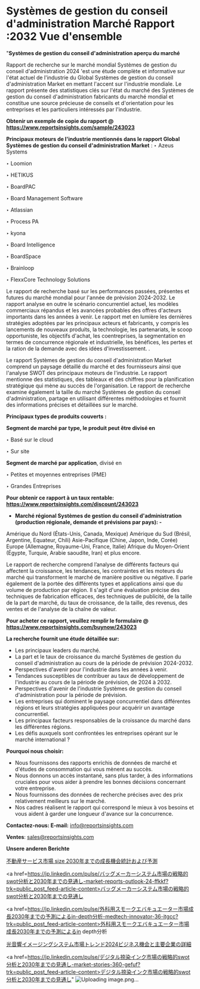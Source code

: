 # Systèmes de gestion du conseil d'administration Marché Rapport :2032 Vue d'ensemble

"<strong>Systèmes de gestion du conseil d'administration aperçu du marché</strong>

Rapport de recherche sur le marché mondial Systèmes de gestion du conseil d'administration 2024 'est une étude complète et informative sur l'état actuel de l'industrie du Global Systèmes de gestion du conseil d'administration Market en mettant l'accent sur l'industrie mondiale. Le rapport présente des statistiques clés sur l'état du marché des Systèmes de gestion du conseil d'administration fabricants du marché mondial et constitue une source précieuse de conseils et d'orientation pour les entreprises et les particuliers intéressés par l'industrie.

<strong>Obtenir un exemple de copie du rapport @ <a href=https://www.reportsinsights.com/sample/243023>https://www.reportsinsights.com/sample/243023</a></strong>

<strong>Principaux moteurs de l'industrie mentionnés dans le rapport Global Systèmes de gestion du conseil d'administration Market</strong> :
‣ Azeus Systems

‣ Loomion

‣ HETIKUS

‣ BoardPAC

‣ Board Management Software

‣ Atlassian

‣ Process PA

‣ kyona

‣ Board Intelligence

‣ BoardSpace

‣ Brainloop

‣ FlexxCore Technology Solutions

Le rapport de recherche basé sur les performances passées, présentes et futures du marché mondial pour l'année de prévision 2024-2032. Le rapport analyse en outre le scénario concurrentiel actuel, les modèles commerciaux répandus et les avancées probables des offres d'acteurs importants dans les années à venir. Le rapport met en lumière les dernières stratégies adoptées par les principaux acteurs et fabricants, y compris les lancements de nouveaux produits, la technologie, les partenariats, le scoop opportuniste, les objectifs d'achat, les coentreprises, la segmentation en termes de concurrence régionale et industrielle, les bénéfices, les pertes et la ration de la demande avec des idées d'investissement. .

Le rapport Systèmes de gestion du conseil d'administration Market comprend un paysage détaillé du marché et des fournisseurs ainsi que l'analyse SWOT des principaux moteurs de l'industrie. Le rapport mentionne des statistiques, des tableaux et des chiffres pour la planification stratégique qui mène au succès de l'organisation. Le rapport de recherche examine également la taille du marché Systèmes de gestion du conseil d'administration, partage en utilisant différentes méthodologies et fournit des informations précises et détaillées sur le marché.

<strong>Principaux types de produits couverts :</strong>

<strong>Segment de marché par type, le produit peut être divisé en</strong>

‣ Basé sur le cloud

‣ Sur site

<strong>Segment de marché par application</strong>, divisé en

‣ Petites et moyennes entreprises (PME)

‣ Grandes Entreprises

<strong>Pour obtenir ce rapport à un taux rentable: <a href=https://www.reportsinsights.com/discount/243023>https://www.reportsinsights.com/discount/243023</a></strong>
<ul>
  <li><strong>Marché régional Systèmes de gestion du conseil d'administration (production régionale, demande et prévisions par pays): -</strong></li>
</ul>
Amérique du Nord (États-Unis, Canada, Mexique)
Amérique du Sud (Brésil, Argentine, Equateur, Chili)
Asie-Pacifique (Chine, Japon, Inde, Corée)
Europe (Allemagne, Royaume-Uni, France, Italie)
Afrique du Moyen-Orient (Égypte, Turquie, Arabie saoudite, Iran) et plus encore.

Le rapport de recherche comprend l’analyse de différents facteurs qui affectent la croissance, les tendances, les contraintes et les moteurs du marché qui transforment le marché de manière positive ou négative. Il parle également de la portée des différents types et applications ainsi que du volume de production par région. Il s'agit d'une évaluation précise des techniques de fabrication efficaces, des techniques de publicité, de la taille de la part de marché, du taux de croissance, de la taille, des revenus, des ventes et de l'analyse de la chaîne de valeur.

<strong>Pour acheter ce rapport, veuillez remplir le formulaire @   <a href=https://www.reportsinsights.com/buynow/243023>https://www.reportsinsights.com/buynow/243023</a></strong>

<strong>La recherche fournit une étude détaillée sur:</strong>
<ul>
  <li>Les principaux leaders du marché.</li>
  <li>La part et le taux de croissance du marché Systèmes de gestion du conseil d'administration au cours de la période de prévision 2024-2032.</li>
  <li>Perspectives d'avenir pour l'industrie dans les années à venir.</li>
  <li>Tendances susceptibles de contribuer au taux de développement de l'industrie au cours de la période de prévision, de 2024 à 2032.</li>
  <li>Perspectives d'avenir de l'industrie Systèmes de gestion du conseil d'administration pour la période de prévision.</li>
  <li>Les entreprises qui dominent le paysage concurrentiel dans différentes régions et leurs stratégies appliquées pour acquérir un avantage concurrentiel.</li>
  <li>Les principaux facteurs responsables de la croissance du marché dans les différentes régions.</li>
  <li>Les défis auxquels sont confrontées les entreprises opérant sur le marché international ?</li>
</ul>
<strong>Pourquoi nous choisir:</strong>
<ul>
  <li>Nous fournissons des rapports enrichis de données de marché et d'études de consommation qui vous mènent au succès.</li>
  <li>Nous donnons un accès instantané, sans plus tarder, à des informations cruciales pour vous aider à prendre les bonnes décisions concernant votre entreprise.</li>
  <li>Nous fournissons des données de recherche précises avec des prix relativement meilleurs sur le marché.</li>
  <li>Nos cadres réalisent le rapport qui correspond le mieux à vos besoins et vous aident à garder une longueur d'avance sur la concurrence.</li>
</ul>
<strong>Contactez-nous:
</strong><strong>E-mail:</strong> <a href=mailto:info@reportsinsights.com>info@reportsinsights.com</a>

<strong>Ventes</strong>: <a href=mailto:sales@reportsinsights.com>sales@reportsinsights.com</a>

<strong>Unsere anderen Berichte</strong>

<a href=https://www.linkedin.com/pulse/不動産サービス市場-size-2030年までの成長機会統計および予測-reports-insights-expert-eisdf/>不動産サービス市場 size 2030年までの成長機会統計および予測</a>

<a href=https://jp.linkedin.com/pulse/バッグメーカーシステム市場の戦略的swot分析と2030年までの見通し-market-reports-outlook-24-ffkkf?trk=public_post_feed-article-content>バッグメーカーシステム市場の戦略的swot分析と2030年までの見通し</a>

<a href=https://jp.linkedin.com/pulse/外科用スモークエバキュエーター市場成長2030年までの予測によるin-depth分析-medtech-innovator-36-itgcc?trk=public_post_feed-article-content>外科用スモークエバキュエーター市場成長2030年までの予測によるin depth分析</a>

<a href=https://www.linkedin.com/pulse/光音響イメージングシステム市場トレンド2024ビジネス機会と主要企業の詳細-reportsinsights-pvt-ltd-lyt7f/>光音響イメージングシステム市場トレンド2024ビジネス機会と主要企業の詳細</a>

<a href=https://jp.linkedin.com/pulse/デジタル捺染インク市場の戦略的swot分析と2030年までの見通し-market-stories-360-gefuf?trk=public_post_feed-article-content>デジタル捺染インク市場の戦略的swot分析と2030年までの見通し</a>"
![Uploading image.png…]()
